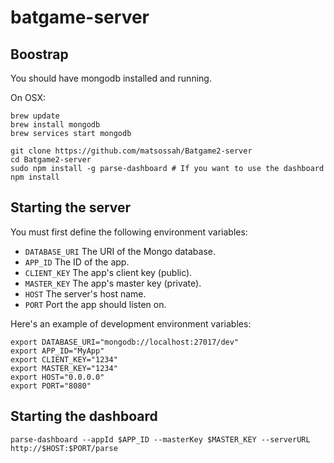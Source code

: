 # batgame-server

## Boostrap

You should have mongodb installed and running.

On OSX:

```
brew update
brew install mongodb
brew services start mongodb
```

```
git clone https://github.com/matsossah/Batgame2-server
cd Batgame2-server
sudo npm install -g parse-dashboard # If you want to use the dashboard
npm install
```

## Starting the server

You must first define the following environment variables:

* `DATABASE_URI` The URI of the Mongo database.
* `APP_ID` The ID of the app.
* `CLIENT_KEY` The app's client key (public).
* `MASTER_KEY` The app's master key (private).
* `HOST` The server's host name.
* `PORT` Port the app should listen on.

Here's an example of development environment variables:

```
export DATABASE_URI="mongodb://localhost:27017/dev"
export APP_ID="MyApp"
export CLIENT_KEY="1234"
export MASTER_KEY="1234"
export HOST="0.0.0.0"
export PORT="8080"
```

## Starting the dashboard

```
parse-dashboard --appId $APP_ID --masterKey $MASTER_KEY --serverURL http://$HOST:$PORT/parse
```
